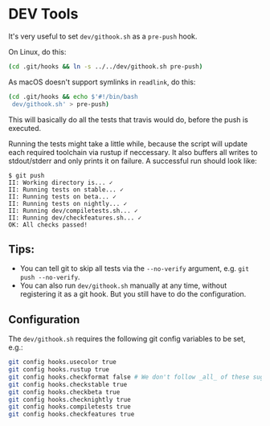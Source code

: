 # DEV Tools

It's very useful to set `dev/githook.sh` as a `pre-push` hook.

On Linux, do this:

```bash
(cd .git/hooks && ln -s ../../dev/githook.sh pre-push)
```

As macOS doesn't support symlinks in `readlink`, do this:

```bash
(cd .git/hooks && echo $'#!/bin/bash
 dev/githook.sh' > pre-push)
```

This will basically do all the tests that travis would do, before the push is
executed.

Running the tests might take a little while, because the script will update
each required toolchain via rustup if neccessary. It also buffers all writes to
stdout/stderr and only prints it on failure. A successful run should look like:

```
$ git push
II: Working directory is... ✓
II: Running tests on stable... ✓
II: Running tests on beta... ✓
II: Running tests on nightly... ✓
II: Running dev/compiletests.sh... ✓
II: Running dev/checkfeatures.sh... ✓
OK: All checks passed!
```

## Tips:

* You can tell git to skip all tests via the `--no-verify` argument,
  e.g. `git push --no-verify`.
* You can also run `dev/githook.sh` manually at any time, without
  registering it as a git hook. But you still have to do the configuration.

## Configuration

The `dev/githook.sh` requires the following git config variables to be set,
e.g.:

```bash
git config hooks.usecolor true
git config hooks.rustup true
git config hooks.checkformat false # We don't follow _all_ of these suggestions
git config hooks.checkstable true
git config hooks.checkbeta true
git config hooks.checknightly true
git config hooks.compiletests true
git config hooks.checkfeatures true
```
